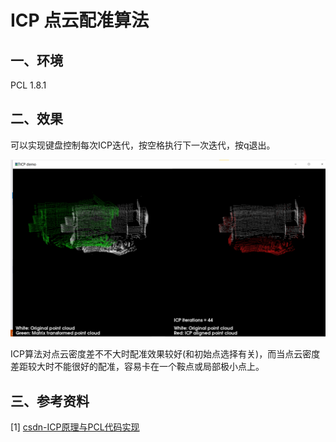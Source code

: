 # ICP 点云配准算法
## 一、环境
PCL 1.8.1

## 二、效果
可以实现键盘控制每次ICP迭代，按空格执行下一次迭代，按q退出。

![result](./result/result.png)

ICP算法对点云密度差不不大时配准效果较好(和初始点选择有关)，而当点云密度差距较大时不能很好的配准，容易卡在一个鞍点或局部极小点上。

## 三、参考资料

[1] [csdn-ICP原理与PCL代码实现](https://blog.csdn.net/qq_29462849/article/details/85080518)

 







